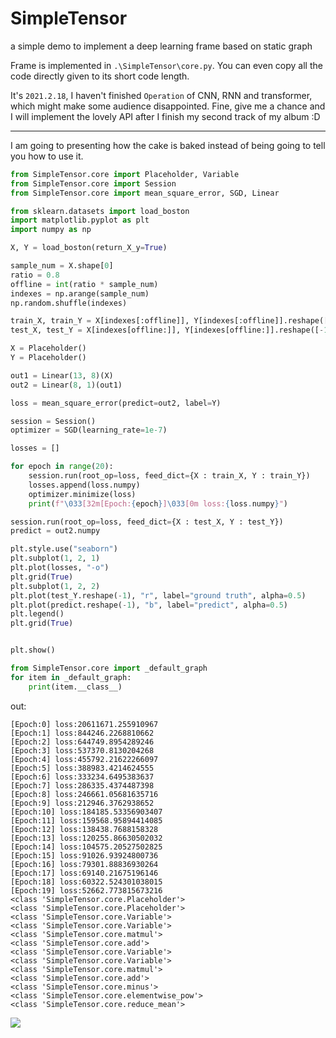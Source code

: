 # SimpleTensor
a simple demo to implement a deep learning frame based on static graph

Frame is implemented in `.\SimpleTensor\core.py`. You can even copy all the code directly given to its short code length.

It's `2021.2.18`, I haven't finished `Operation` of CNN, RNN and transformer, which might make some audience disappointed. Fine, give me a chance and I will implement the lovely API after I finish my second track of my album :D

---

I am going to presenting how the cake is baked instead of being going to tell you how to use it.

```python
from SimpleTensor.core import Placeholder, Variable
from SimpleTensor.core import Session
from SimpleTensor.core import mean_square_error, SGD, Linear

from sklearn.datasets import load_boston 
import matplotlib.pyplot as plt
import numpy as np

X, Y = load_boston(return_X_y=True)

sample_num = X.shape[0]
ratio = 0.8
offline = int(ratio * sample_num)
indexes = np.arange(sample_num)
np.random.shuffle(indexes)

train_X, train_Y = X[indexes[:offline]], Y[indexes[:offline]].reshape([-1, 1])
test_X, test_Y = X[indexes[offline:]], Y[indexes[offline:]].reshape([-1, 1])

X = Placeholder()
Y = Placeholder()

out1 = Linear(13, 8)(X)
out2 = Linear(8, 1)(out1)

loss = mean_square_error(predict=out2, label=Y)

session = Session()
optimizer = SGD(learning_rate=1e-7)

losses = []

for epoch in range(20):
    session.run(root_op=loss, feed_dict={X : train_X, Y : train_Y})
    losses.append(loss.numpy)
    optimizer.minimize(loss)
    print(f"\033[32m[Epoch:{epoch}]\033[0m loss:{loss.numpy}")

session.run(root_op=loss, feed_dict={X : test_X, Y : test_Y})
predict = out2.numpy

plt.style.use("seaborn")
plt.subplot(1, 2, 1)
plt.plot(losses, "-o")
plt.grid(True)
plt.subplot(1, 2, 2)
plt.plot(test_Y.reshape(-1), "r", label="ground truth", alpha=0.5)
plt.plot(predict.reshape(-1), "b", label="predict", alpha=0.5)
plt.legend()
plt.grid(True)


plt.show()

from SimpleTensor.core import _default_graph
for item in _default_graph:
    print(item.__class__)
```

out:
```
[Epoch:0] loss:20611671.255910967
[Epoch:1] loss:844246.2268810662
[Epoch:2] loss:644749.8954289246
[Epoch:3] loss:537370.8130204268
[Epoch:4] loss:455792.21622266097
[Epoch:5] loss:388983.4214624555
[Epoch:6] loss:333234.6495383637
[Epoch:7] loss:286335.4374487398
[Epoch:8] loss:246661.05681635716
[Epoch:9] loss:212946.3762938652
[Epoch:10] loss:184185.53356903407
[Epoch:11] loss:159568.95894414085
[Epoch:12] loss:138438.7688158328
[Epoch:13] loss:120255.86630502032
[Epoch:14] loss:104575.20527502825
[Epoch:15] loss:91026.93924800736
[Epoch:16] loss:79301.88836930264
[Epoch:17] loss:69140.21675196146
[Epoch:18] loss:60322.524301038015
[Epoch:19] loss:52662.773815673216
<class 'SimpleTensor.core.Placeholder'>
<class 'SimpleTensor.core.Placeholder'>
<class 'SimpleTensor.core.Variable'>
<class 'SimpleTensor.core.Variable'>
<class 'SimpleTensor.core.matmul'>
<class 'SimpleTensor.core.add'>
<class 'SimpleTensor.core.Variable'>
<class 'SimpleTensor.core.Variable'>
<class 'SimpleTensor.core.matmul'>
<class 'SimpleTensor.core.add'>
<class 'SimpleTensor.core.minus'>
<class 'SimpleTensor.core.elementwise_pow'>
<class 'SimpleTensor.core.reduce_mean'>
```
![](https://i.loli.net/2021/02/22/YmLKuanDQW2seTp.png)
